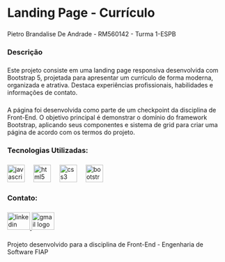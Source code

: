 <h1 align="left">Landing Page - Currículo</h1>

###

<p align="left">Pietro Brandalise De Andrade - RM560142 - Turma 1-ESPB</p>

###

<h3 align="left">Descrição</h3>

###

<p align="left">Este projeto consiste em uma landing page responsiva desenvolvida com Bootstrap 5, projetada para apresentar um currículo de forma moderna, organizada e atrativa. Destaca experiências profissionais, habilidades e informações de contato.</p>

###

<p align="left">A página foi desenvolvida como parte de um checkpoint da disciplina de Front-End. O objetivo principal é demonstrar o domínio do framework Bootstrap, aplicando seus componentes e sistema de grid para criar uma página de acordo com os termos do projeto.</p>

###

<h3 align="left">​Tecnologias Utilizadas:</h3>

###

<div align="left">
  <img src="https://cdn.jsdelivr.net/gh/devicons/devicon/icons/javascript/javascript-original.svg" height="40" alt="javascript logo"  />
  <img width="12" />
  <img src="https://cdn.jsdelivr.net/gh/devicons/devicon/icons/html5/html5-original.svg" height="40" alt="html5 logo"  />
  <img width="12" />
  <img src="https://cdn.jsdelivr.net/gh/devicons/devicon/icons/css3/css3-original.svg" height="40" alt="css3 logo"  />
  <img width="12" />
  <img src="https://cdn.jsdelivr.net/gh/devicons/devicon/icons/bootstrap/bootstrap-original.svg" height="40" alt="bootstrap logo"  />
</div>

###

<h3 align="left">Contato:</h3>

###

<div align="left">
  <a href="https://www.linkedin.com/in/pietro-de-andrade-05ba59292/" target="_blank">
    <img src="https://raw.githubusercontent.com/maurodesouza/profile-readme-generator/master/src/assets/icons/social/linkedin/default.svg" width="52" height="40" alt="linkedin logo"  />
  </a>
  <a href="pietrobrandalise@gmail.com" target="_blank">
    <img src="https://raw.githubusercontent.com/maurodesouza/profile-readme-generator/master/src/assets/icons/social/gmail/default.svg" width="52" height="40" alt="gmail logo"  />
  </a>
</div>

###

<p align="left">Projeto desenvolvido para a disciplina de Front-End - Engenharia de Software FIAP</p>

###




